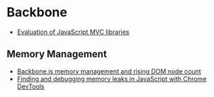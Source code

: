 # Backbone

* [Evaluation of JavaScript MVC libraries](http://blog.binarymist.net/2013/12/28/evaluation-of-angularjs-emberjs-backbonejs-marionettejs/)

## Memory Management

* [Backbone.js memory management and rising DOM node count](http://stackoverflow.com/questions/15126334/backbone-js-memory-management-rising-dom-node-count)
* [Finding and debugging memory leaks in JavaScript with Chrome DevTools](http://slid.es/gruizdevilla/memory)